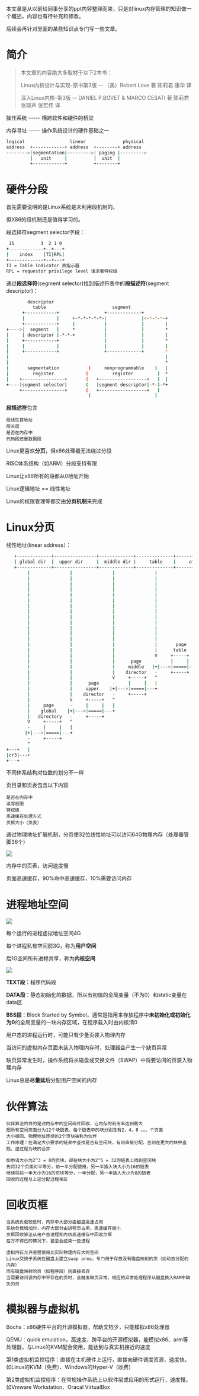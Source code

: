 本文章是从以前给同事分享的ppt内容整理而来，只是对linux内存管理的知识做一个概述，内容也有待补充和修改。

后续会再针对里面的某些知识点专门写一些文章。

# 简介

> 本文章的内容绝大多取材于以下2本书：
>
> Linux内核设计与实现-原书第3版 -- （美）Robert Love 著   陈莉君   康华   译
>
> 深入Linux内核-第3版 -- DANIEL P.BOVET & MARCO CESATI 著   陈莉君 张琼声  张宏伟 译

操作系统 ----- 横跨软件和硬件的桥梁

内存寻址 ----- 操作系统设计的硬件基础之一

```sh
logical                 linear              physical
address  +------------+ address  +--------+ address
-------->|segmentation|--------->| paging |--------->
         |   unit     |          |  unit  |
         +------------+          +--------+
```

# 硬件分段

首先需要说明的是Linux系统是未利用段机制的。

但X86的段机制还是值得学习的。

段选择符segment selector字段：
```sh
 15          3  2 1 0
+-------------+--+---+
|    index    |TI|RPL|
+-------------+--+---+
TI = Table indicator 表指示器
RPL = requestor privilege level 请求者特权级
```

通过**段选择符**(segment selector)找到描述符表中的**段描述符**(segment descriptor)：
```sh
        descriptor
          table                         segment 
      +------------+                 +-------------+
      |            |     +-*-*-*-*-*>|             |<-*-*-*-+
      +------------+     |           |             |        |
+---->|  segment   |     *           |             |        *
|     | descriptor |-*-*-+           |             |        |
|     +------------+                 |             |        *
|     |            |                 |             |        |
|     +------------+                 +-------------+        *
|                                                           |
|                                                           *
|       segmentation           (     nonprogrammable    )   |
|         register            (         register         )  *
|    +----------------+       (   +------------------+   )  |
+----|segment selector|       (   |segment descriptor|-*-)-*+
     +----------------+       (   +------------------+   )
                               (                        )
```

**段描述符**包含

```
段线性首地址
段长度
是否在内存中
代码段还是数据段
```

Linux更喜欢**分页**，但x86处理器无法绕过分段

RISC体系结构（如ARM）分段支持有限

Linux让x86所有的段都从0地址开始

Linux逻辑地址 == 线性地址

Linux的权限管理等都交由**分页机制**来完成

# Linux分页

线性地址(linear address）：
```sh
   +-------------+----------------+-------------+--------------+-------------+
   | global dir  |  upper dir     |  middle dir |     table    |     offset  |
   +-------------+----------------+-------------+--------------+-------------+
        |               |               |               |               |        
        |               |               |               |               |        
        |               |               |               |               |        
        |               |               |               |               |        
        |               |               |               |               |        
        |               |               |               |               |        
        |               |               |               |               |        
        |               |               |               |               |        
        |               |               |               |               |        
        |               |               |               |               |             
        |               |               |               |               |      page   
        |               |               |               |               V     +------+
        |               |               |               |               -     |      |
        |               |               |               |       page   |+|--->|======|
        |               |               |               |      table    -     |      |
        |               |               |               V     +-----+   ^     |      |
        |               |               |      page     -     |     |   |     +------+
        |               |               |     middle   |+|--->|=====|---+  
        |               |               |    director   -     +-----+      
        |               |               V     +-----+   ^                  
        |               |      page     -     |     |   |                  
        |               |     upper    |+|--->|=====|---+                  
        |               |    director   -     +-----+                      
        |               V     +-----+   ^                                  
        |     page      -     |     |   |                                  
        |    global    |+|--->|=====|---+                                  
        |   directory   -     +-----+                                      
        V     +-----+   ^                                        
        -     |     |   |                                     
       |+|--->|=====|---+                                                
        -     +-----+                                           
        ^                                              
+---+   |
|cr3|---+
+---+
```

不同体系结构对位数的划分不一样

页目录和页表包含以下内容

```
是否在内存中
读写权限
特权级
高速缓存处理方式
页框大小（页表）
```

通过物理地址扩展机制，分页使32位线性地址可以访问64G物理内存（处理器管脚36个）

![](http://chenxiaosong.com/pictures/mm-cache.png)

内存中的页表，访问速度慢

页面高速缓存，90%命中高速缓存，10%需要访问内存

# 进程地址空间

![](http://chenxiaosong.com/pictures/mm-virt-addr-space.png)

每个运行的进程虚拟地址空间4G

每个进程私有空间前3G，称为**用户空间**

后1G空间所有进程共享，称为**内核空间**

![](http://chenxiaosong.com/pictures/mm-layout.png)

**TEXT段**：程序代码段

**DATA段**：静态初始化的数据，所以有初值的全局变量（不为0）和static变量在data区

**BSS段**：Block Started by Symbol，通常是指用来存放程序中**未初始化或初始化为0**的全局变量的一块内存区域，在程序载入时由内核清0

用户态的进程运行时，可能只有少量页装入物理内存

当访问的虚拟内存页面未装入物理内存时，处理器会产生一个缺页异常

缺页异常发生时，操作系统将从磁盘或交换文件（SWAP）中将要访问的页装入物理内存

Linux总是**尽量延后**分配用户空间的内存

# 伙伴算法

```
伙伴算法的目的是对内存中的空闲碎片回收，让内存的利用率达到最大
把所有空闲页面分为12个块链表，每个链表中的块分别含有2，4，8 。。。个页面
大小相同、物理地址连续的2个页块被称为伙伴
工作原理：在满足大小要求的链表中查找是否有空闲块，有则直接分配，否则在更大的块中查找。逆过程为块的合并

如申请大小为2^3 = 8的页块，却在块大小为2^5 = 32的链表上找到空闲块
先将32个页面对半等分，前一半分配使用，另一半插入块大小为16的链表
继续将前一半大小为16的页块等分，一半分配，另一半插入大小为8的链表
回收的过程与上述分配过程相反
```

# 回收页框

```
当系统负载较低时，内存中大部分由磁盘高速占用
系统负载增加时，内存大部分由进程页占用，高速缓存缩小
页框回收算法从用户态进程和内核高速缓存中回收页框
在万不得已的情况下，甚至会结束一些进程

虚拟内存允许进程使用比实际物理内存大的空间
Linux交换子系统在磁盘上建立swap area，专门用于存放没有磁盘映射的页（如动态分配的内存）
而有磁盘映射的页（如程序段）则直接丢弃
当需要访问该内存中不存在的页时，会触发缺页异常，相应的异常处理程序从磁盘换入RAM中缺失的页
```

# 模拟器与虚拟机

Bochs：x86硬件平台的开源模拟器，帮助文档少，只能模拟x86处理器

QEMU：quick emulation，高速度、跨平台的开源模拟器，能模拟x86、arm等处理器，与Linux的KVM配合使用，能达到与真实机接近的速度

第1类虚拟机监控程序：直接在主机硬件上运行，直接向硬件调度资源，速度快。如Linux的KVM（免费）、Windows的Hyper-V（收费）

第2类虚拟机监控程序：在常规操作系统上以软件层或应用的形式运行，速度慢。如Vmware Workstation、Oracal VirtualBox
